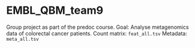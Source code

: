 # EMBL_QBM_team9

Group project as part of the predoc course.
Goal: Analyse metagenomics data of colorectal cancer patients.
Count matrix: `feat_all.tsv`
Metadata: `meta_all.tsv`
